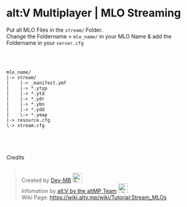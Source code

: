 # alt:V Multiplayer | MLO Streaming

Put all MLO Files in the `stream/` Folder.
<br>
Change the Foldername > `mlo_name/` in your MLO Name & add the Foldername in your `server.cfg`

<br><br>
```
mlo_name/
|-> stream/
|    |-> _manifest.ymf
|    |-> *.ytyp
|    |-> *.ytd
|    |-> *.ydr
|    |-> *.ybn
|    |-> *.ydd
|    \-> *.ymap
|-> resource.cfg
\-> stream.cfg
```

<br><br>

###### Credits

> Created by [Dev-MB](https://dev-mb.dev)
    <a href="https://github.com/dev-mb"><img src="https://cdn.mbdev.cc/cdn/mb/mb.glitch.gif" width="25px;" alt="Dev-MB"/></a> <br>
> Infomation by [alt:V by the altMP Team](https://altv.mp/#/)
    <a href="https://github.com/altMP"><img src="https://cdn.mbdev.cc/cdn/altv.svg" width="25px;" alt="altMP"/></a> <br>
> Wiki Page: https://wiki.altv.mp/wiki/Tutorial:Stream_MLOs
